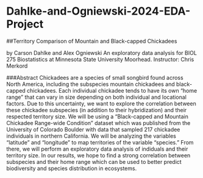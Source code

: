 # Dahlke-and-Ogniewski-2024-EDA-Project

##Territory Comparison of Mountain and Black-capped Chickadees 

by Carson Dahlke and Alex Ogniewski
An exploratory data analysis for BIOL 275 Biostatistics at Minnesota State University Moorhead. Instructor: Chris Merkord

###Abstract
Chickadees are a species of small songbird found across North America, including the subspecies mountain chickadees and black-capped chickadees. Each individual chickadee tends to have its own “home range” that can vary in size depending on both individual and locational factors. Due to this uncertainty, we want to explore the correlation between these chickadee subspecies (in addition to their hybridization) and their respected territory size. We will be using a “Black-capped and Mountain Chickadee Range-wide Condition” dataset which was published from the University of Colorado Boulder with data that sampled 217 chickadee individuals in northern California. We will be analyzing the variables “latitude” and “longitude” to map territories of the variable “species.” From there, we will perform an exploratory data analysis of indiduals and their territory size.  In our results, we hope to find a strong correlation between subspecies and their home range which can be used to better predict biodiversity and species distribution in ecosystems. 
